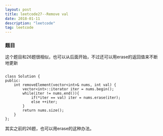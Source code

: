 ```yaml
---
layout: post
title: leetcode27--Remove val
date: 2018-01-11
description: "leetcode"
tag: leetcode
---   
```


### 题目

这个题目和26题很相似，也可以从后面开始，不过还可以用erase的返回值来不断地更新

```

class Solution {
public:
    int removeElement(vector<int>& nums, int val) {
        vector<int>::iterator iter = nums.begin();
        while(iter != nums.end()){
            if(*iter == val) iter = nums.erase(iter);
            else ++iter;
        }
        return nums.size();
    }
};

```

其实之前的26题，也可以用erase的这种办法。


